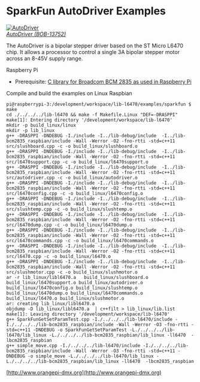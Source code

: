 SparkFun AutoDriver Examples
==========
[![AutoDriver](https://dlnmh9ip6v2uc.cloudfront.net/images/products/1/1/6/1/1/11611-01_medium.jpg)  
*AutoDriver (BOB-13752)*](https://www.sparkfun.com/products/13752)

The AutoDriver is a bipolar stepper driver based on the ST Micro L6470 chip.
It allows a processor to control a single 3A bipolar stepper motor across an 8-45V supply range.

Raspberry Pi 

- Prerequisite: [C library for Broadcom BCM 2835 as used in Raspberry Pi](http://www.airspayce.com/mikem/bcm2835/)

Compile and build the examples on Linux Raspbian

	pi@raspberrypi-3:/development/workspace/lib-l6470/examples/sparkfun $ make
	cd ./../../../lib-l6470 && make -f Makefile.Linux "DEF=-DRASPPI"
	make[1]: Entering directory '/development/workspace/lib-l6470'
	mkdir -p build_linux/linux
	mkdir -p lib_linux
	g++ -DRASPPI -DNDEBUG -I./include -I../lib-debug/include  -I../lib-bcm2835_raspbian/include -Wall -Werror -O2 -fno-rtti -std=c++11 src/slushboard.cpp -c -o build_linux/slushboard.o
	g++ -DRASPPI -DNDEBUG -I./include -I../lib-debug/include  -I../lib-bcm2835_raspbian/include -Wall -Werror -O2 -fno-rtti -std=c++11 src/l6470support.cpp -c -o build_linux/l6470support.o
	g++ -DRASPPI -DNDEBUG -I./include -I../lib-debug/include  -I../lib-bcm2835_raspbian/include -Wall -Werror -O2 -fno-rtti -std=c++11 src/autodriver.cpp -c -o build_linux/autodriver.o
	g++ -DRASPPI -DNDEBUG -I./include -I../lib-debug/include  -I../lib-bcm2835_raspbian/include -Wall -Werror -O2 -fno-rtti -std=c++11 src/l6470config.cpp -c -o build_linux/l6470config.o
	g++ -DRASPPI -DNDEBUG -I./include -I../lib-debug/include  -I../lib-bcm2835_raspbian/include -Wall -Werror -O2 -fno-rtti -std=c++11 src/slushtemp.cpp -c -o build_linux/slushtemp.o
	g++ -DRASPPI -DNDEBUG -I./include -I../lib-debug/include  -I../lib-bcm2835_raspbian/include -Wall -Werror -O2 -fno-rtti -std=c++11 src/l6470dump.cpp -c -o build_linux/l6470dump.o
	g++ -DRASPPI -DNDEBUG -I./include -I../lib-debug/include  -I../lib-bcm2835_raspbian/include -Wall -Werror -O2 -fno-rtti -std=c++11 src/l6470commands.cpp -c -o build_linux/l6470commands.o
	g++ -DRASPPI -DNDEBUG -I./include -I../lib-debug/include  -I../lib-bcm2835_raspbian/include -Wall -Werror -O2 -fno-rtti -std=c++11 src/l6470.cpp -c -o build_linux/l6470.o
	g++ -DRASPPI -DNDEBUG -I./include -I../lib-debug/include  -I../lib-bcm2835_raspbian/include -Wall -Werror -O2 -fno-rtti -std=c++11 src/slushmotor.cpp -c -o build_linux/slushmotor.o
	ar -r lib_linux/libl6470.a   build_linux/slushboard.o build_linux/l6470support.o build_linux/autodriver.o build_linux/l6470config.o build_linux/slushtemp.o build_linux/l6470dump.o build_linux/l6470commands.o build_linux/l6470.o build_linux/slushmotor.o
	ar: creating lib_linux/libl6470.a
	objdump -D lib_linux/libl6470.a  | c++filt > lib_linux/lib.list
	make[1]: Leaving directory '/development/workspace/lib-l6470'
	g++ SparkFunGetSetParamTest.cpp -I./../../../lib-l6470/include -I./../../../lib-bcm2835_raspbian/include -Wall -Werror -O3 -fno-rtti -std=c++11 -DNDEBUG -o SparkFunGetSetParamTest -L./../../../lib-l6470/lib_linux -L./../../../lib-bcm2835_raspbian/lib_linux -ll6470  -lbcm2835_raspbian
	g++ simple_move.cpp -I./../../../lib-l6470/include -I./../../../lib-bcm2835_raspbian/include -Wall -Werror -O3 -fno-rtti -std=c++11 -DNDEBUG -o simple_move -L./../../../lib-l6470/lib_linux -L./../../../lib-bcm2835_raspbian/lib_linux -ll6470  -lbcm2835_raspbian


[http://www.orangepi-dmx.org](http://www.orangepi-dmx.org)

